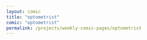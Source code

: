 ```yaml
---
layout: comic
title: "optometrist"
comic: "optometrist"
permalink: /projects/weekly-comic-pages/optometrist
---
```

